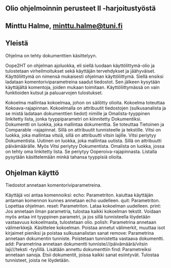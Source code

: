 ## Olio ohjelmoinnin perusteet II -harjoitustyöstä
## Minttu Halme, minttu.halme@tuni.fi



## Yleistä

Ohjelma on tehty dokumenttien käsittelyyn. 

Oope2HT on ohjelman ajoluokka, eli siellä luodaan käyttölittymä-olio ja tulostetaan virheilmoitukset sekä 
käyttäjän tervehdykset ja jäähyväiset. Käyttöliittymä on nimensä mukaisesti ohjelman käyttöliittymä. Siellä ensiksi ladataan komentoriviparametreina saadut tiedostot. 
Sen jälkeen kysytään käyttäjältä komentoja, joiden mukaan toimitaan. Käyttöliittymässä on vain funktioiden kutsut ja paluuarvojen tulostukset. 

Kokoelma mallintaa kokoelmaa, johon on säilötty olioita. Kokoelma toteuttaa Kokoava-rajapinnan. Kokoelmalla on attribuutit tiedostojen 
(sulkusanalista ja se mistä ladataan dokumenttien tiedot) nimille ja Omalista-tyyppinen linkitetty lista, jonka tyyppiparametri on kiinnitetty Dokumentiksi. 
Dokumentti on luokka, joka mallintaa dokumenttia. Se toteuttaa Tietoinen ja Comparable -rajapinnat. Sillä on attribuutit tunnisteelle ja tekstille. 
Vitsi on luokka, joka mallintaa vitsiä, sillä on attribuutti vitsin lajille. Vitsi periytyy Dokumentista. Uutinen on luokka, joka mallintaa uutista. 
Sillä on attribuutti päivämäärälle. Myös Vitsi periytyy Dokumentista. Omalista on luokka, jossa on tehty oma linkitetty lista. Se periytyy Ooperoiva-rajapinnasta. 
Listalla pysytään käsittelemään minkä tahansa tyyppisiä olioita.

## Ohjelman käyttö

Tiedostot annetaan komentoriviparametreina.

Käyttäjä voi antaa komennoiksi:
echo: Parametriton. kaiuttaa käyttäjän antaman komennon kunnes annetaan echo uudelleen.
quit: Parametriton. Lopettaa ohjelman.
reset: Parametriton. Lataa kokoelman uudelleen.
print: Jos annetaan ilman parametria, tulostaa kaikki kokoelman tekstit. Voidaan myös antaa int tyyppinen parametri, ja jos sillä tunnisteella
       löydetään vastaavuus kokoelmasta, tulostetaan olio.
polish: Parametrina annetaan välimerkkejä. Käsittelee kokoelman. Poistaa annetut välimerkit, muuttaa isot kirjaimet pieniksi ja poistaa sulkusanalistan sanat
remove: Parametrina annetaan dokumentin tunniste. Poistetaan tunnistetta vastaava dokumentti.
add: Parametrina annetaan dokumentti tunniste///päivämäärä/vitsin laji///teksti -tyylillä. Lisätään annettu dokumenttiin
find: Parametreiksi annetaan sanoja. Etsii dokumentit, joissa kaikki sanat esiintyvät. Tulostaa tunnisteet, joista ne löydetään.



